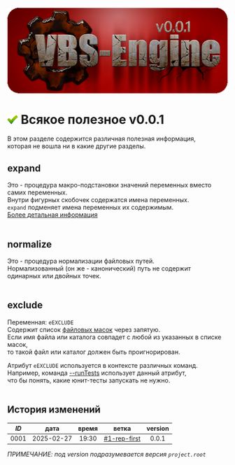 ﻿[![logo](../../logo.png)](../../docs.md "documentation") 

[H]: ../../docs.md        "родитель"
[P]: ../../icons/progress.png  "в процессе..."
[S]: ../../icons/success.png   "ошибок не обнаружено"
[E]: ../../icons/empty.png     "нет данных"

[1]: ../reference/filemask.md
[2]: ../commands.md#--runtests "запускает тесты для указанных конфигураций"
    
[![S]][H] Всякое полезное v0.0.1
================================
В этом разделе содержится различная полезная информация,  
которая не вошла ни в какие другие разделы.  

## expand
Это - процедура макро-подстановки значений переменных вместо самих переменных.  
Внутри фигурных скобочек содержатся имена переменных.  
`expand` подменяет имена переменных их содержимым.  
[Более детальная информация](expand.md)  
<br/>


## normalize
Это - процедура нормализации файловых путей.  
Нормализованный (он же - канонический) путь не содержит  
одинарных или двойных точек.  
<br/>


## exclude
Переменная: `eEXCLUDE`  
Содержит список [файловых масок][1] через запятую.  
Если имя файла или каталога совпадет с любой из указанных в списке масок,  
то такой файл или каталог должен быть проигнорирован.  

Атрибут `eEXCLUDE` используется в контексте различных команд.  
Например, команда [--runTests][2] использует данный атрибут,  
что бы понять, какие юнит-тесты запускать не нужно.  
<br/>


История изменений 
-----------------

| *ID* |    дата    | время |     ветка      | version |  
|:----:|:----------:|:-----:|:--------------:|:-------:|  
| 0001 | 2025-02-27 | 19:30 | [#1-rep-first] |  0.0.1  |  

*ПРИМЕЧАНИЕ: под version подразумевается версия `project.root`*  

[#1-rep-first]: ../../history.md#-v001-rep
